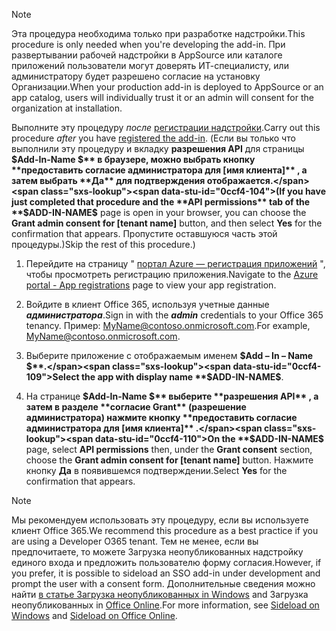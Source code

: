 
> [!NOTE]
> <span data-ttu-id="0ccf4-101">Эта процедура необходима только при разработке надстройки.</span><span class="sxs-lookup"><span data-stu-id="0ccf4-101">This procedure is only needed when you're developing the add-in.</span></span> <span data-ttu-id="0ccf4-102">При развертывании рабочей надстройки в AppSource или каталоге приложений пользователи могут доверять ИТ-специалисту, или администратору будет разрешено согласие на установку Организации.</span><span class="sxs-lookup"><span data-stu-id="0ccf4-102">When your production add-in is deployed to AppSource or an app catalog, users will individually trust it or an admin will consent for the organization at installation.</span></span>

<span data-ttu-id="0ccf4-103">Выполните эту процедуру *после* [регистрации надстройки](../develop/register-sso-add-in-aad-v2.md).</span><span class="sxs-lookup"><span data-stu-id="0ccf4-103">Carry out this procedure *after* you have [registered the add-in](../develop/register-sso-add-in-aad-v2.md).</span></span> <span data-ttu-id="0ccf4-104">(Если вы только что выполнили эту процедуру и вкладку **разрешения API** для страницы **$Add-In-Name $** в браузере, можно выбрать кнопку **предоставить согласие администратора для [имя клиента]** , а затем выбрать **Да** для подтверждения отображается.</span><span class="sxs-lookup"><span data-stu-id="0ccf4-104">(If you have just completed that procedure and the **API permissions** tab of the **$ADD-IN-NAME$** page is open in your browser, you can choose the **Grant admin consent for [tenant name]** button, and then select **Yes** for the confirmation that appears.</span></span> <span data-ttu-id="0ccf4-105">Пропустите оставшуюся часть этой процедуры.)</span><span class="sxs-lookup"><span data-stu-id="0ccf4-105">Skip the rest of this procedure.)</span></span>

1. <span data-ttu-id="0ccf4-106">Перейдите на страницу " [портал Azure — регистрация приложений](https://go.microsoft.com/fwlink/?linkid=2083908) ", чтобы просмотреть регистрацию приложения.</span><span class="sxs-lookup"><span data-stu-id="0ccf4-106">Navigate to the [Azure portal - App registrations](https://go.microsoft.com/fwlink/?linkid=2083908) page to view your app registration.</span></span>

1. <span data-ttu-id="0ccf4-107">Войдите в клиент Office 365, используя учетные данные ***администратора***.</span><span class="sxs-lookup"><span data-stu-id="0ccf4-107">Sign in with the ***admin*** credentials to your Office 365 tenancy.</span></span> <span data-ttu-id="0ccf4-108">Пример: MyName@contoso.onmicrosoft.com.</span><span class="sxs-lookup"><span data-stu-id="0ccf4-108">For example, MyName@contoso.onmicrosoft.com.</span></span>

1. <span data-ttu-id="0ccf4-109">Выберите приложение с отображаемым именем **$Add – In – Name $**.</span><span class="sxs-lookup"><span data-stu-id="0ccf4-109">Select the app with display name **$ADD-IN-NAME$**.</span></span>

1. <span data-ttu-id="0ccf4-110">На странице **$Add-In-Name $** выберите **разрешения API** , а затем в разделе **согласие Grant** (разрешение администратора) нажмите кнопку **предоставить согласие администратора для [имя клиента]** .</span><span class="sxs-lookup"><span data-stu-id="0ccf4-110">On the **$ADD-IN-NAME$** page, select **API permissions** then, under the **Grant consent** section, choose the **Grant admin consent for [tenant name]** button.</span></span> <span data-ttu-id="0ccf4-111">Нажмите кнопку **Да** в появившемся подтверждении.</span><span class="sxs-lookup"><span data-stu-id="0ccf4-111">Select **Yes** for the confirmation that appears.</span></span>

> [!NOTE]
> <span data-ttu-id="0ccf4-112">Мы рекомендуем использовать эту процедуру, если вы используете клиент Office 365.</span><span class="sxs-lookup"><span data-stu-id="0ccf4-112">We recommend this procedure as a best practice if you are using a Developer O365 tenant.</span></span> <span data-ttu-id="0ccf4-113">Тем не менее, если вы предпочитаете, то можете Загрузка неопубликованных надстройку единого входа и предложить пользователю форму согласия.</span><span class="sxs-lookup"><span data-stu-id="0ccf4-113">However, if you prefer, it is possible to sideload an SSO add-in under development and prompt the user with a consent form.</span></span> <span data-ttu-id="0ccf4-114">Дополнительные сведения можно найти [в статье Загрузка неопубликованных in Windows](/office/dev/add-ins/testing/create-a-network-shared-folder-catalog-for-task-pane-and-content-add-ins) and Загрузка неопубликованных in [Office Online](/office/dev/add-ins/testing/sideload-office-add-ins-for-testing).</span><span class="sxs-lookup"><span data-stu-id="0ccf4-114">For more information, see [Sideload on Windows](/office/dev/add-ins/testing/create-a-network-shared-folder-catalog-for-task-pane-and-content-add-ins) and [Sideload on Office Online](/office/dev/add-ins/testing/sideload-office-add-ins-for-testing).</span></span>
